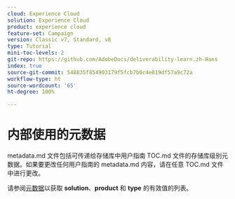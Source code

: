 ```yaml
---
cloud: Experience Cloud
solution: Experience Cloud
product: experience cloud
feature-set: Campaign
version: Classic v7, Standard, v8
type: Tutorial
mini-toc-levels: 2
git-repo: https://github.com/AdobeDocs/deliverability-learn.zh-Hans
index: true
source-git-commit: 548835f854903179f5fcb7b0c4e819df57a9c72a
workflow-type: ht
source-wordcount: '65'
ht-degree: 100%

---
```



# 内部使用的元数据

metadata.md 文件包括可传递给存储库中用户指南 TOC.md 文件的存储库级别元数据。如果要更改任何用户指南的 metadata.md 内容，请在任意 TOC.md 文件中进行更改。

请参阅[元数据](https://experienceleague.adobe.com/docs/authoring-guide-exl/using/editing/user-guide-setup/metadata.html?lang=zh-Hans)以获取 **solution**、**product** 和 **type** 的有效值的列表。
